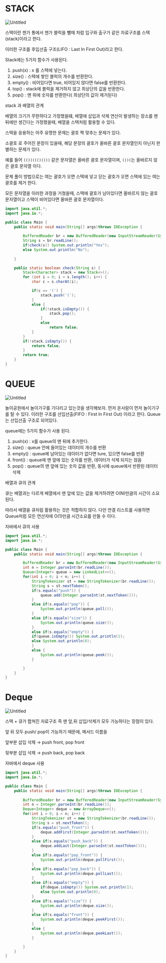 # STACK

![Untitled](https://prod-files-secure.s3.us-west-2.amazonaws.com/38552da6-340d-42c1-a9a1-b181ff331f03/0a924e39-482b-4acb-a5ca-d88e6d92c252/Untitled.png)

스택이란 젠가 통에서 젠가 블럭을 뺄때 처럼 입구와 출구가 같은 자료구조를 스택(stack)이라고 한다.

이러한 구조를 후입선출 구조(LIFO : Last In First Out)라고 한다.

Stack에는 5가지 함수가 사용된다.

1. push(x) : x 를 스택에 넣는다.
2. size() : 스택에 쌓인 블럭의 개수를 반환한다.
3. empty() : 비어있다면 true, 비어있지 않다면 false를 반환한다.
4. top() : stack에 블럭을 제거하지 않고 최상단의 값을 반환한다.
5. pop() : 맨 위에 숫자를 반환한다( 최상단의 값이 제거된다)

stack 과 배열의 관계

배열의 크기가 무한하다고 가정했을떄, 배열에 삽입과 삭제 연산이 발생하는 장소를 맨 뒤에만 생긴다는 가정했을때, 배열을 스택처럼 활용할 수 있다.

스택을 응용하는 아주 유명한 문제는 괄호 짝 맞추는 문제가 있다.

소괄호 로 주어진 문장이 있을때, 해당 문장의 괄호가 올바른 괄호 문자열인지 아닌지 판별하는 문제가 있다.

예를 들어 `(())((()()))` 같은 문자열은 올바른 괄호 문자열이며, `())(`는 올바르지 않은 괄호 문자열 이다.

문제 풀이 방법으로는
여는 괄호가 오면 스택에 넣고 닫는 괄호가 오면 스택에 있는 여는 괄호를 제거 한다.

모든 문자열을 이러한 과정을 거쳤을때, 스택에 괄호가 남아있다면 올바르지 않는 괄호 문자열이고 스택이 비어있다면 올바른 괄호 문자열이다.

```java
import java.util.*;
import java.io.*;

public class Main {
    public static void main(String[] args)throws IOException {
    
        BufferedReader br = new BufferedReader(new InputStreamReader(System.in));
        String s = br.readLine();
        if(check(s)) System.out.println("Yes");
        else System.out.println("No");
        
    }

    public static boolean check(String s) {
        Stack<Character> stack = new Stack<>(); 
        for (int i = 0; i < s.length(); i++) {
            char c = s.charAt(i);

            if(c == '(') {
                stack.push('(');
            }
            else {
                if(!stack.isEmpty()) {
                    stack.pop();
                }
                else
                    return false;
            }
        }
        if(!stack.isEmpty()) {
            return false;
        }
        return true;
    }
}
```

# QUEUE

![Untitled](https://prod-files-secure.s3.us-west-2.amazonaws.com/38552da6-340d-42c1-a9a1-b181ff331f03/35d0c39a-c860-4fe3-8f20-211d3670f5f8/Untitled.png)

놀이공원에서 놀이기구를 기다리고 있는것을 생각해보자. 먼저 온사람이 먼저 놀이기구를 탈 수 있다. 이러한 구조를 선입선출(FIFO : First In First Out) 이라고 한다. Queue는 선입선출 구조로 되어있다.

queue에는 5가지 함수가 사용 된다.

1. push(x) : x를 queue의 맨 뒤에 추가한다.
2. size() : queue 안에 들어있는 데이터의 개수를 반환
3. empty() : queue에 남아있는 데이터가 없다면 ture, 있으면 false를 반환
4. front() : queue에 맨 앞에 있는 숫자를 반환, 데이터가 삭제 되지는 않음
5. pop() : queue의 맨 앞에 있는 숫자 값을 반환, 동시에 queue에서 반환된 데이터 삭제

배열과 큐의 관계

큐는 배열과는 다르게 배열에서 맨 앞에 있는 값을 제거하려면 O(N)만큼의 시간이 소요된다.

따라서 배열을 큐처럼 활용하는 것은 적합하지 않다. 다만 연결 리스트를 사용하면 Queue처럼 모든 연산자에 O(1)만큼 시간소요를 만들 수 이다.

자바에서 큐의 사용

```java
import java.util.*;
import java.io.*;

public class Main {
    public static void main(String[] args)throws IOException {

        BufferedReader br = new BufferedReader(new InputStreamReader(System.in));
        int n = Integer.parseInt(br.readLine());
        Queue<Integer> queue = new LinkedList<>();
        for(int i = 0; i < n; i++) {
            StringTokenizer st = new StringTokenizer(br.readLine());
            String s = st.nextToken();
            if(s.equals("push")) {
                queue.add(Integer.parseInt(st.nextToken()));
            }
            else if(s.equals("pop")) {
                System.out.println(queue.poll());
            }
            else if(s.equals("size")) {
                System.out.println(queue.size());
            }
            else if(s.equals("empty")) {
            if(queue.isEmpty()) System.out.println(1);
            else System.out.println(0);
            }
            else {
                System.out.println(queue.peek());
            }

        }
    }
}
```

# Deque

![Untitled](https://prod-files-secure.s3.us-west-2.amazonaws.com/38552da6-340d-42c1-a9a1-b181ff331f03/92f277e7-4245-46f0-8268-98121261a34b/Untitled.png)

스택 + 큐가 합쳐진 자료구조 즉 맨 앞,뒤 삽입/삭제가 모두 가능하다는 장점이 있다.

앞 뒤 모두 push/ pop이 가능하기 때문에, 메서드 이름을

앞부분 삽입 삭제 → push front, pop front

뒷부분 삽입 삭제 → push back, pop back

자바에서 deque 사용

```java
import java.util.*;
import java.io.*;

public class Main {
    public static void main(String[] args)throws IOException {
    
        BufferedReader br = new BufferedReader(new InputStreamReader(System.in));
        int n = Integer.parseInt(br.readLine());
        Deque<Integer> deque = new ArrayDeque<>();
        for(int i = 0; i < n; i++) {
            StringTokenizer st = new StringTokenizer(br.readLine());
            String s = st.nextToken();
            if(s.equals("push_front")) {
                deque.addFirst(Integer.parseInt(st.nextToken()));
            }
            else if(s.equals("push_back")) {
                deque.addLast(Integer.parseInt(st.nextToken()));
            }
            else if(s.equals("pop_front")) {
                System.out.println(deque.pollFirst());
            }
            else if(s.equals("pop_back")) {
                System.out.println(deque.pollLast());
            }
            else if(s.equals("empty")) {
                if(deque.isEmpty()) System.out.println(1);
                else System.out.println(0);
            }
            else if(s.equals("size")) {
                System.out.println(deque.size());
            }
            else if(s.equals("front")) {
                System.out.println(deque.peekFirst());
            }
            else {
                System.out.println(deque.peekLast());
            }

        }
    }
}
```